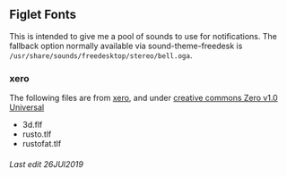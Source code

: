 <!--My (demuredemeanor) readme
# vim: set expandtab ts=4 sw=4: ## Since this is markdown
# https://notabug.org/demure/dotfiles
# legacy repo http://github.com/demure/dotfiles
-->


## Figlet Fonts ##
This is intended to give me a pool of sounds to use for notifications.
The fallback option normally available via sound-theme-freedesk is `/usr/share/sounds/freedesktop/stereo/bell.oga`.

### xero ###
The following files are from [xero], and under [creative commons Zero v1.0 Universal]

* 3d.flf
* rusto.tlf
* rustofat.tlf

###### Last edit 26JUl2019 ######


[xero]: https://github.com/xero/dotfiles/tree/master/figlet
[creative commons Zero v1.0 Universal]: https://github.com/xero/dotfiles/blob/master/LICENSE
